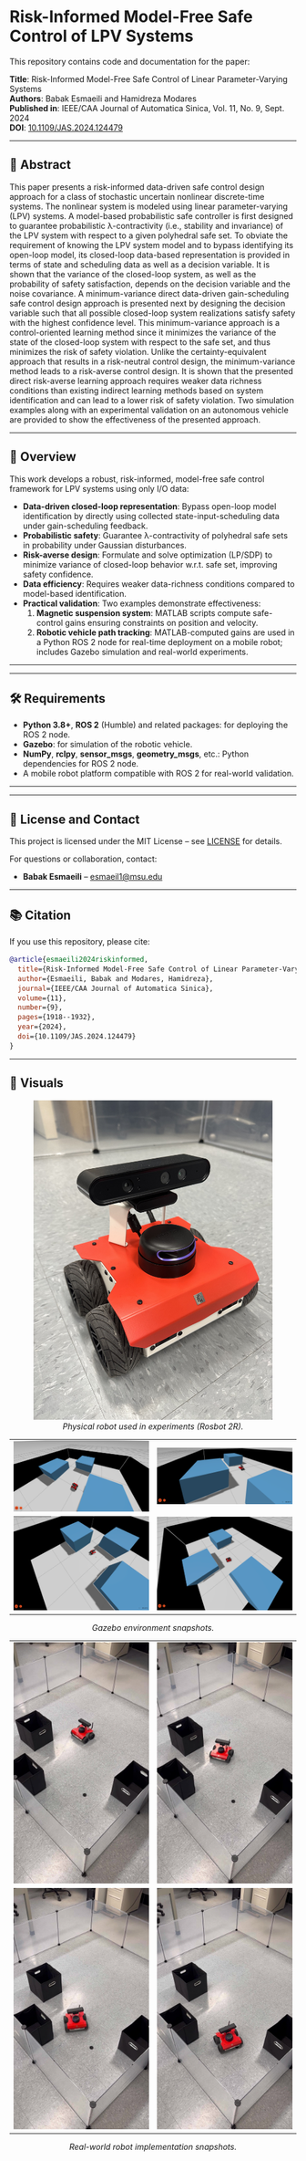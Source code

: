 
# Risk-Informed Model-Free Safe Control of LPV Systems

This repository contains code and documentation for the paper:

**Title**: Risk-Informed Model-Free Safe Control of Linear Parameter-Varying Systems  
**Authors**: Babak Esmaeili and Hamidreza Modares  
**Published in**: IEEE/CAA Journal of Automatica Sinica, Vol. 11, No. 9, Sept. 2024  
**DOI**: [10.1109/JAS.2024.124479](https://doi.org/10.1109/JAS.2024.124479)

---

## 🧠 Abstract

This paper presents a risk-informed data-driven safe control design approach for a class of stochastic uncertain nonlinear discrete-time systems. The nonlinear system is modeled using linear parameter-varying (LPV) systems. A model-based probabilistic safe controller is first designed to guarantee probabilistic λ-contractivity (i.e., stability and invariance) of the LPV system with respect to a given polyhedral safe set. To obviate the requirement of knowing the LPV system model and to bypass identifying its open-loop model, its closed-loop data-based representation is provided in terms of state and scheduling data as well as a decision variable. It is shown that the variance of the closed-loop system, as well as the probability of safety satisfaction, depends on the decision variable and the noise covariance. A minimum-variance direct data-driven gain-scheduling safe control design approach is presented next by designing the decision variable such that all possible closed-loop system realizations satisfy safety with the highest confidence level. This minimum-variance approach is a control-oriented learning method since it minimizes the variance of the state of the closed-loop system with respect to the safe set, and thus minimizes the risk of safety violation. Unlike the certainty-equivalent approach that results in a risk-neutral control design, the minimum-variance method leads to a risk-averse control design. It is shown that the presented direct risk-averse learning approach requires weaker data richness conditions than existing indirect learning methods based on system identification and can lead to a lower risk of safety violation. Two simulation examples along with an experimental validation on an autonomous vehicle are provided to show the effectiveness of the presented approach.

---

## 🎯 Overview

This work develops a robust, risk-informed, model-free safe control framework for LPV systems using only I/O data:
- **Data-driven closed-loop representation**: Bypass open-loop model identification by directly using collected state-input-scheduling data under gain-scheduling feedback.
- **Probabilistic safety**: Guarantee λ-contractivity of polyhedral safe sets in probability under Gaussian disturbances.
- **Risk-averse design**: Formulate and solve optimization (LP/SDP) to minimize variance of closed-loop behavior w.r.t. safe set, improving safety confidence.
- **Data efficiency**: Requires weaker data-richness conditions compared to model-based identification.
- **Practical validation**: Two examples demonstrate effectiveness:
  1. **Magnetic suspension system**: MATLAB scripts compute safe-control gains ensuring constraints on position and velocity.
  2. **Robotic vehicle path tracking**: MATLAB-computed gains are used in a Python ROS 2 node for real-time deployment on a mobile robot; includes Gazebo simulation and real-world experiments.

---



---

## 🛠 Requirements

- **Python 3.8+**, **ROS 2** (Humble) and related packages: for deploying the ROS 2 node.
- **Gazebo**: for simulation of the robotic vehicle.
- **NumPy**, **rclpy**, **sensor_msgs**, **geometry_msgs**, etc.: Python dependencies for ROS 2 node.
- A mobile robot platform compatible with ROS 2 for real-world validation.

---

---

## 📜 License and Contact

This project is licensed under the MIT License – see [LICENSE](LICENSE) for details.

For questions or collaboration, contact:
- **Babak Esmaeili** – esmaeil1@msu.edu

---

## 📚 Citation

If you use this repository, please cite:
```bibtex
@article{esmaeili2024riskinformed,
  title={Risk-Informed Model-Free Safe Control of Linear Parameter-Varying Systems},
  author={Esmaeili, Babak and Modares, Hamidreza},
  journal={IEEE/CAA Journal of Automatica Sinica},
  volume={11},
  number={9},
  pages={1918--1932},
  year={2024},
  doi={10.1109/JAS.2024.124479}
}
```

---

## 📸 Visuals

<!-- Single photo of the robot -->
<p align="center">
  <img src="images/rosbot.jpeg" alt="Physical robot" width="420"/>
  <br/>
  <em>Physical robot used in experiments (Rosbot 2R).</em>
</p>

<!-- 2 × 2 grid: Gazebo simulations -->
<table align="center">
  <tr>
    <td><img src="images/Gazebo_sim_1.png" alt="Gazebo 1" width="300"/></td>
    <td><img src="images/Gazebo_sim_2.png" alt="Gazebo 2" width="300"/></td>
  </tr>
  <tr>
    <td><img src="images/Gazebo_sim_3.png" alt="Gazebo 3" width="300"/></td>
    <td><img src="images/Gazebo_sim_4.png" alt="Gazebo 4" width="300"/></td>
  </tr>
</table>
<p align="center"><em>Gazebo environment snapshots.</em></p>

<!-- 2 × 2 grid: real-world implementation -->
<table align="center">
  <tr>
    <td><img src="images/implementation_1.jpg" alt="Impl 1" width="300"/></td>
    <td><img src="images/implementation_2.jpg" alt="Impl 2" width="300"/></td>
  </tr>
  <tr>
    <td><img src="images/implementation_3.jpg" alt="Impl 3" width="300"/></td>
    <td><img src="images/implementation_4.jpg" alt="Impl 4" width="300"/></td>
  </tr>
</table>
<p align="center"><em>Real-world robot implementation snapshots.</em></p>


